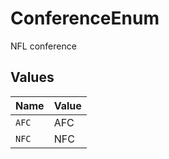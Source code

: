# ConferenceEnum

NFL conference


## Values

| Name  | Value |
| ----- | ----- |
| `AFC` | AFC   |
| `NFC` | NFC   |